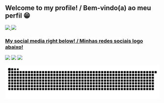 ## Welcome to my profile! / Bem-vindo(a) ao meu perfil 😁

 <div>
  <a href="https://github.com/TheL1ght">
  <img height="180em" src="https://github-readme-stats.vercel.app/api?username=TheL1ght&show_icons=true&theme=tokyonight&include_all_commits=true&count_private=true"/>
  <img height="180em" src="https://github-readme-stats.vercel.app/api/top-langs/?username=TheL1ght&layout=compact&langs_count=6&theme=tokyonight"/>
</div>
  
  ### My social media right below! / Minhas redes sociais logo abaixo!
 
<div> 
 <a href="discordapp.com/users/188756521105096704" target="_blank"><img src="https://img.shields.io/badge/Discord-7289DA?style=for-the-badge&logo=discord&logoColor=white" target="_blank"></a> 
  <a href = "mailto:luizclbeirao@gmail.com"><img src="https://img.shields.io/badge/-Gmail-%23333?style=for-the-badge&logo=gmail&logoColor=white" target="_blank"></a>
  <a href="www.linkedin.com/in/luiz-luna/" target="_blank"><img src="https://img.shields.io/badge/-LinkedIn-%230077B5?style=for-the-badge&logo=linkedin&logoColor=white" target="_blank"></a> 
 
  ![Snake animation](https://github.com/TheL1ght/TheL1ght/blob/output/github-contribution-grid-snake.svg)

</div>
